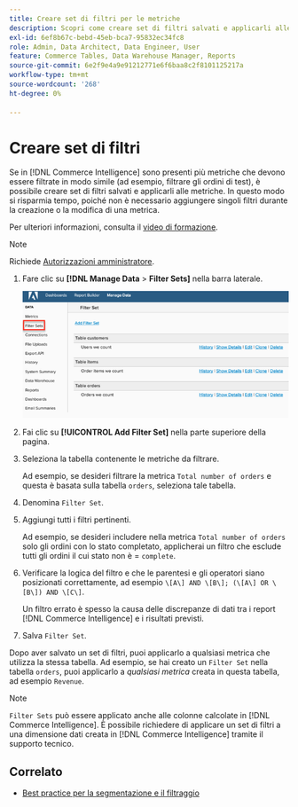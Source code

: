 ```yaml
---
title: Creare set di filtri per le metriche
description: Scopri come creare set di filtri salvati e applicarli alle metriche.
exl-id: 6ef8b67c-bebd-45eb-bca7-95832ec34fc8
role: Admin, Data Architect, Data Engineer, User
feature: Commerce Tables, Data Warehouse Manager, Reports
source-git-commit: 6e2f9e4a9e91212771e6f6baa8c2f8101125217a
workflow-type: tm+mt
source-wordcount: '268'
ht-degree: 0%

---
```


# Creare set di filtri

Se in [!DNL Commerce Intelligence] sono presenti più metriche che devono essere filtrate in modo simile (ad esempio, filtrare gli ordini di test), è possibile creare set di filtri salvati e applicarli alle metriche. In questo modo si risparmia tempo, poiché non è necessario aggiungere singoli filtri durante la creazione o la modifica di una metrica.

Per ulteriori informazioni, consulta il [video di formazione](https://experienceleague.adobe.com/docs/commerce-knowledge-base/kb/how-to/mbi-training-video-filter-sets.html?lang=it).

>[!NOTE]
>
>Richiede [Autorizzazioni amministratore](../../administrator/user-management/user-management.md).

1. Fare clic su **[!DNL Manage Data** > **Filter Sets]** nella barra laterale.

   ![](../../assets/create-filter-sets.png)

1. Fai clic su **[!UICONTROL Add Filter Set]** nella parte superiore della pagina.

1. Seleziona la tabella contenente le metriche da filtrare.

   Ad esempio, se desideri filtrare la metrica `Total number of orders` e questa è basata sulla tabella `orders`, seleziona tale tabella.

1. Denomina `Filter Set`.

1. Aggiungi tutti i filtri pertinenti.

   Ad esempio, se desideri includere nella metrica `Total number of orders` solo gli ordini con lo stato completato, applicherai un filtro che esclude tutti gli ordini il cui stato non è = `complete`.

1. Verificare la logica del filtro e che le parentesi e gli operatori siano posizionati correttamente, ad esempio `\[A\] AND \[B\]; (\[A\] OR \[B\]) AND \[C\]`.

   Un filtro errato è spesso la causa delle discrepanze di dati tra i report [!DNL Commerce Intelligence] e i risultati previsti.

1. Salva `Filter Set`.

Dopo aver salvato un set di filtri, puoi applicarlo a qualsiasi metrica che utilizza la stessa tabella. Ad esempio, se hai creato un `Filter Set` nella tabella `orders`, puoi applicarlo a *qualsiasi metrica* creata in questa tabella, ad esempio `Revenue`.

>[!NOTE]
>
>`Filter Sets` può essere applicato anche alle colonne calcolate in [!DNL Commerce Intelligence]. È possibile richiedere di applicare un set di filtri a una dimensione dati creata in [!DNL Commerce Intelligence] tramite il supporto tecnico.

## Correlato

* [Best practice per la segmentazione e il filtraggio](../../best-practices/segment-filter.md)
